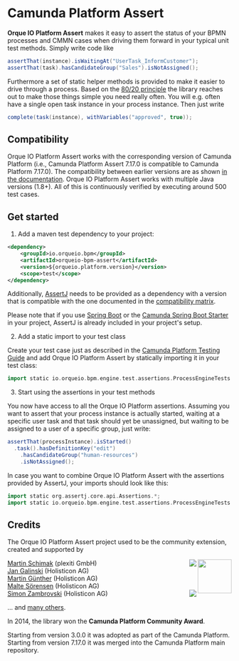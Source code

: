 # Camunda Platform Assert

**Orque IO Platform Assert** makes it easy to assert the status of your BPMN processes and CMMN cases when driving them forward in your typical unit test methods. Simply write code like

```groovy
assertThat(instance).isWaitingAt("UserTask_InformCustomer");
assertThat(task).hasCandidateGroup("Sales").isNotAssigned();
```

Furthermore a set of static helper methods is provided to make it easier to drive through a process. Based on the [80/20 principle](https://en.wikipedia.org/wiki/Pareto_principle) the library reaches out to make those things simple you need really often. You will e.g. often have a single open task instance in your process instance. Then just write
 
```groovy
complete(task(instance), withVariables("approved", true));
```

## Compatibility

Orque IO Platform Assert works with the corresponding version of Camunda Platform (i.e., Camunda Platform Assert 7.17.0 is compatible to Camunda Platform 7.17.0). The compatibility between earlier versions are as shown [in the documentation](https://docs.camunda.org/manual/latest/user-guide/testing/#assertions-version-compatibility).
Orque IO Platform Assert works with multiple Java versions (1.8+). All of this is continuously verified by executing around 500 test cases. 

## Get started

1. Add a maven test dependency to your project:

```xml  
<dependency>
    <groupId>io.orqueio.bpm</groupId>
    <artifactId>orqueio-bpm-assert</artifactId>
    <version>${orqueio.platform.version}</version>
    <scope>test</scope>
</dependency>
```

Additionally, [AssertJ](https://assertj.github.io/doc/) needs to be provided as a dependency with a version that is compatible with the one documented in the [compatibility matrix](https://docs.camunda.org/manual/latest/user-guide/testing/#assertions-version-compatibility).

Please note that if you use [Spring Boot](https://spring.io/projects/spring-boot) or the [Camunda Spring Boot Starter](https://docs.camunda.org/manual/latest/user-guide/spring-boot-integration/) in your project, AssertJ is already included in your project's setup.

2. Add a static import to your test class

Create your test case just as described in the [Camunda Platform Testing Guide](https://docs.camunda.org/manual/latest/user-guide/testing/) and add Orque IO Platform Assert by statically importing it in your test class:

```groovy  
import static io.orqueio.bpm.engine.test.assertions.ProcessEngineTests.*;
```

3. Start using the assertions in your test methods

You now have access to all the Orque IO Platform assertions. Assuming you want to assert that your process instance is actually started, waiting at a specific user task and that task should yet be unassigned, but waiting to be assigned to a user of a specific group, just write:

```groovy
assertThat(processInstance).isStarted()
  .task().hasDefinitionKey("edit")
    .hasCandidateGroup("human-resources")
    .isNotAssigned();
```

In case you want to combine Orque IO Platform Assert with the assertions provided by AssertJ, your imports should look like this:
```groovy  
import static org.assertj.core.api.Assertions.*;
import static io.orqueio.bpm.engine.test.assertions.ProcessEngineTests.*;
```

## Credits

The Orque IO Platform Assert project used to be the community extension, created and supported by

<img src="http://camunda.github.io/camunda-bpm-assert/resources/images/community-award.png" align="right" width="76">

[Martin Schimak](https://github.com/martinschimak) (plexiti GmbH)<a href="http://plexiti.com">
<img src="https://plexiti.com/images/plexiti-transparent.png" align="right"></img></a><br>
[Jan Galinski](https://github.com/jangalinski) (Holisticon AG)<br>
[Martin Günther](https://github.com/margue) (Holisticon AG)<br>
[Malte Sörensen](https://github.com/malteser) (Holisticon AG)<br>
<a href="http://www.holisticon.de"><img src="https://www.holisticon.de/wp-content/uploads/2020/08/logo2016_black_242.png" align="right" /></a>[Simon Zambrovski](https://github.com/zambrovski) (Holisticon AG)


... and [many others](https://github.com/camunda/camunda-bpm-assert/graphs/contributors).

In 2014, the library won the **Camunda Platform Community Award**.

Starting from version 3.0.0 it was adopted as part of the Camunda Platform.
Starting from version 7.17.0 it was merged into the Camunda Platform main repository.